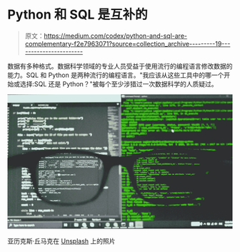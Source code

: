 # Python 和 SQL 是互补的

> 原文：<https://medium.com/codex/python-and-sql-are-complementary-f2e7963071?source=collection_archive---------19----------------------->

数据有多种格式。数据科学领域的专业人员受益于使用流行的编程语言修改数据的能力。SQL 和 Python 是两种流行的编程语言。"我应该从这些工具中的哪一个开始或选择:SQL 还是 Python？"被每个至少涉猎过一次数据科学的人质疑过。

![](img/0d5e1fa621cf70c90f08f4091e81000e.png)

亚历克斯·丘马克在 [Unsplash](https://unsplash.com/s/photos/python?utm_source=unsplash&utm_medium=referral&utm_content=creditCopyText) 上的照片